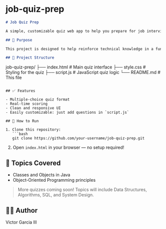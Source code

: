# job-quiz-prep
```markdown
# Job Quiz Prep

A simple, customizable quiz web app to help you prepare for job interviews — built using HTML, CSS, and JavaScript.

## 🎯 Purpose

This project is designed to help reinforce technical knowledge in a fun and interactive way. Whether you're brushing up on OOP concepts or preparing for a coding interview, this quiz app makes studying more engaging.

## 📁 Project Structure

```
job-quiz-prep/
├── index.html        # Main quiz interface
├── style.css         # Styling for the quiz
├── script.js         # JavaScript quiz logic
└── README.md         # This file
```

## ✅ Features

- Multiple-choice quiz format
- Real-time scoring
- Clean and responsive UI
- Easily customizable: just add questions in `script.js`

## 🚀 How to Run

1. Clone this repository:
   ```bash
   git clone https://github.com/your-username/job-quiz-prep.git
   ```

2. Open `index.html` in your browser — no setup required!

## 🧠 Topics Covered

- Classes and Objects in Java
- Object-Oriented Programming principles

> More quizzes coming soon! Topics will include Data Structures, Algorithms, SQL, and System Design.

## 👨‍💻 Author

Victor Garcia III  
